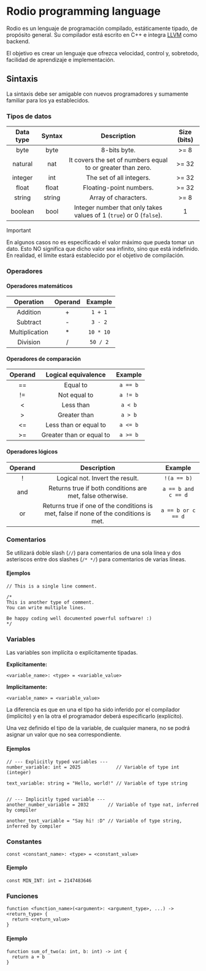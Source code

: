 # Rodio programming language
Rodio es un lenguaje de programación compilado, estáticamente tipado, de propósito general. Su compilador está escrito en C++ e integra [LLVM](https://llvm.org/) como backend.

El objetivo es crear un lenguaje que ofrezca velocidad, control y, sobretodo, facilidad de aprendizaje e implementación.

## Sintaxis
La sintaxis debe ser amigable con nuevos programadores y sumamente familiar para los ya establecidos.

### Tipos de datos
| Data type | Syntax | Description | Size (bits)
| :---: | :---: | :---: | :---: |
| byte | byte | 8-bits byte. | >= 8 |
| natural | nat | It covers the set of numbers equal to or greater than zero. | >= 32 |
| integer | int | The set of all integers. | >= 32 |
| float | float | Floating-point numbers. | >= 32 |
| string | string | Array of characters. | >= 8 |
| boolean | bool | Integer number that only takes values of 1 (`true`) or 0 (`false`). | 1 |

> [!IMPORTANT]
> En algunos casos no es especificado el valor máximo que pueda tomar un dato. Esto NO significa que dicho valor sea infinito, sino que está indefinido. En realidad, el límite estará establecido por el objetivo de compilación.

### Operadores
#### Operadores matemáticos
| Operation | Operand | Example |
| :-------: | :-----: | :-----: |
| Addition | + | `1 + 1` |
| Subtract | - | `3 - 2` |
| Multiplication | * | `10 * 10` |
| Division | / | `50 / 2` |

#### Operadores de comparación
| Operand | Logical equivalence | Example |
| :-----: | :-----------------: | :-----: |
| == | Equal to | `a == b` |
| != | Not equal to | `a != b` |
| < | Less than | `a < b` |
| > | Greater than | `a > b` |
| <= | Less than or equal to | `a <= b` |
| >= | Greater than or equal to | `a >= b` |

#### Operadores lógicos
| Operand | Description | Example |
| :-----: | :---------: | :-----: |
| ! | Logical not. Invert the result. | `!(a == b)` |
| and | Returns true if both conditions are met, false otherwise. | `a == b and c == d` |
| or | Returns true if one of the conditions is met, false if none of the conditions is met. | `a == b or c == d` |

### Comentarios
Se utilizará doble slash (`//`) para comentarios de una sola línea y dos asteriscos entre dos slashes (`/* */`) para comentarios de varias líneas.

#### Ejemplos
```rodio
// This is a single line comment.
```
```rodio
/*
This is another type of comment.
You can write multiple lines.

Be happy coding well documented powerful software! :)
*/
```

### Variables
Las variables son implícita o explícitamente tipadas.

**Explícitamente:**
```rodio
<variable_name>: <type> = <variable_value>
```

**Implícitamente:**
```rodio
<variable_name> = <variable_value>
```

La diferencia es que en una el tipo ha sido inferido por el compilador (implícito) y en la otra el programador deberá especificarlo (explícito).

Una vez definido el tipo de la variable, de cualquier manera, no se podrá asignar un valor que no sea correspondiente.

#### Ejemplos
```rodio
// --- Explicitly typed variables ---
number_variable: int = 2025             // Variable of type int (integer)

text_variable: string = "Hello, world!" // Variable of type string
```
```rodio

// --- Implicitly typed variable ---
another_number_variable = 2032       // Variable of type nat, inferred by compiler

another_text_variable = "Say hi! :D" // Variable of type string, inferred by compiler
```

### Constantes
```rodio
const <constant_name>: <type> = <constant_value>
```

#### Ejemplo
```rodio
const MIN_INT: int = 2147483646
```

### Funciones
```rodio
function <function_name>(<argument>: <argument_type>, ...) -> <return_type> {
  return <return_value>
}
```

#### Ejemplo
```rodio
function sum_of_two(a: int, b: int) -> int {
  return a + b
}
```
